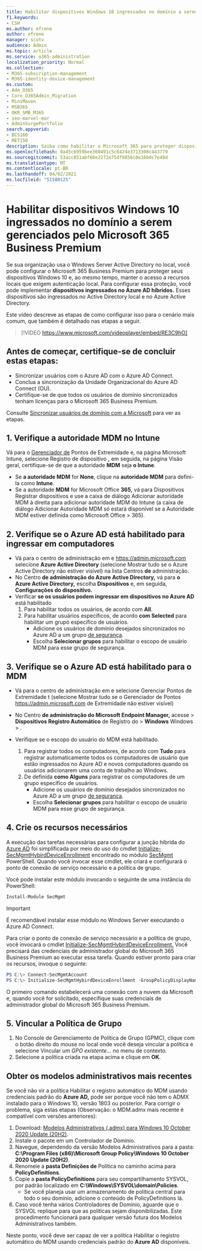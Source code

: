 ```yaml
---
title: Habilitar dispositivos Windows 10 ingressados no domínio a serem gerenciados pelo Microsoft 365 para empresas
f1.keywords:
- CSH
ms.author: efrene
author: efrene
manager: scotv
audience: Admin
ms.topic: article
ms.service: o365-administration
localization_priority: Normal
ms.collection:
- M365-subscription-management
- M365-identity-device-management
ms.custom:
- Adm_O365
- Core_O365Admin_Migration
- MiniMaven
- MSB365
- OKR_SMB_M365
- seo-marvel-mar
- AdminSurgePortfolio
search.appverid:
- BCS160
- MET150
description: Saiba como habilitar o Microsoft 365 para proteger dispositivos Windows 10 locais ingressados no Active Directory em apenas algumas etapas.
ms.openlocfilehash: 8a45c6959bee368491c5c6424e3713300c443779
ms.sourcegitcommit: 53acc851abf68e2272e75df0856c0e16b0c7e48d
ms.translationtype: MT
ms.contentlocale: pt-BR
ms.lasthandoff: 04/02/2021
ms.locfileid: "51580125"
---
```

# <a name="enable-domain-joined-windows-10-devices-to-be-managed-by-microsoft-365-business-premium"></a>Habilitar dispositivos Windows 10 ingressados no domínio a serem gerenciados pelo Microsoft 365 Business Premium

Se sua organização usa o Windows Server Active Directory no local, você pode configurar o Microsoft 365 Business Premium para proteger seus dispositivos Windows 10 e, ao mesmo tempo, manter o acesso a recursos locais que exigem autenticação local.
Para configurar essa proteção, você pode implementar **dispositivos ingressados no Azure AD híbridos.** Esses dispositivos são ingressados no Active Directory local e no Azure Active Directory.

Este vídeo descreve as etapas de como configurar isso para o cenário mais comum, que também é detalhado nas etapas a seguir.

> [!VIDEO https://www.microsoft.com/videoplayer/embed/RE3C9hO]
  

## <a name="before-you-get-started-make-sure-you-complete-these-steps"></a>Antes de começar, certifique-se de concluir estas etapas:
- Sincronizar usuários com o Azure AD com o Azure AD Connect.
- Conclua a sincronização da Unidade Organizacional do Azure AD Connect (OU).
- Certifique-se de que todos os usuários de domínio sincronizados tenham licenças para o Microsoft 365 Business Premium.

Consulte [Sincronizar usuários de domínio com a Microsoft](manage-domain-users.md) para ver as etapas.

## <a name="1-verify-mdm-authority-in-intune"></a>1. Verifique a autoridade MDM no Intune

Vá para o [Gerenciador de](https://endpoint.microsoft.com/#blade/Microsoft_Intune_Enrollment/EnrollmentMenu/overview) Pontos de Extremidade e, na  página Microsoft Intune, selecione Registro de dispositivo **,** em seguida, na página Visão geral, certifique-se de que a autoridade **MDM** seja **o Intune**.

- Se **a autoridade MDM** for **None**, clique na **autoridade MDM** para defini-la como **Intune**.
- Se a autoridade **MDM** for Microsoft Office **365,** vá para Dispositivos Registrar dispositivos e use a caixa de diálogo Adicionar autoridade MDM à direita para adicionar autoridade MDM do Intune (a caixa de diálogo Adicionar Autoridade MDM só estará disponível se a Autoridade MDM estiver definida como Microsoft Office  >   365).    

## <a name="2-verify-azure-ad-is-enabled-for-joining-computers"></a>2. Verifique se o Azure AD está habilitado para ingressar em computadores

- Vá para o centro de administração em e <a href="https://go.microsoft.com/fwlink/p/?linkid=2024339" target="_blank">https://admin.microsoft.com</a>  selecione **Azure Active Directory** (selecione Mostrar tudo se o Azure Active Directory não estiver visível) na lista Centros **de** administração. 
- No Centro **de administração do Azure Active Directory,** vá para **o Azure Active Directory,** escolha **Dispositivos** e, em seguida, **Configurações do dispositivo.**
- Verificar **se os usuários podem ingressar em dispositivos no Azure AD** está habilitado 
    1. Para habilitar todos os usuários, de acordo com **All**.
    2. Para habilitar usuários específicos, de acordo **com Selected** para habilitar um grupo específico de usuários.
        - Adicione os usuários de domínio desejados sincronizados no Azure AD a um grupo [de segurança](../admin/create-groups/create-groups.md).
        - Escolha **Selecionar grupos** para habilitar o escopo de usuário MDM para esse grupo de segurança.

## <a name="3-verify-azure-ad-is-enabled-for-mdm"></a>3. Verifique se o Azure AD está habilitado para o MDM

- Vá para o centro de administração em e selecione Gerenciar Pontos de Extremidade t (selecione Mostrar tudo se o Gerenciador de Pontos <a href="https://go.microsoft.com/fwlink/p/?linkid=2024339" target="_blank">https://admin.microsoft.com</a> de Extremidade não estiver visível)   
- No Centro **de administração do Microsoft Endpoint Manager,** acesse   >  **Dispositivos Registro Automático** de Registro do  >  **Windows** Windows  >  .
- Verifique se o escopo do usuário do MDM está habilitado.

    1. Para registrar todos os computadores, de acordo com **Tudo** para registrar automaticamente todos os computadores de usuário que estão ingressados no Azure AD e novos computadores quando os usuários adicionarem uma conta de trabalho ao Windows.
    2. De definida **como Alguns** para registrar os computadores de um grupo específico de usuários.
        -  Adicione os usuários de domínio desejados sincronizados no Azure AD a um grupo [de segurança](../admin/create-groups/create-groups.md).
        -  Escolha **Selecionar grupos** para habilitar o escopo de usuário MDM para esse grupo de segurança.

## <a name="4-create-the-required-resources"></a>4. Crie os recursos necessários 

A execução das tarefas necessárias para configurar a junção híbrida do [Azure AD](/azure/active-directory/devices/hybrid-azuread-join-managed-domains#configure-hybrid-azure-ad-join) foi simplificada por meio do uso do cmdlet [Initialize-SecMgmtHybirdDeviceEnrollment](https://github.com/microsoft/secmgmt-open-powershell/blob/master/docs/help/Initialize-SecMgmtHybirdDeviceEnrollment.md) encontrado no módulo [SecMgmt](https://www.powershellgallery.com/packages/SecMgmt) PowerShell. Quando você invocar esse cmdlet, ele criará e configurará o ponto de conexão de serviço necessário e a política de grupo.

Você pode instalar este módulo invocando o seguinte de uma instância do PowerShell:

```powershell
Install-Module SecMgmt
```

> [!IMPORTANT]
> É recomendável instalar esse módulo no Windows Server executando o Azure AD Connect.

Para criar o ponto de conexão de serviço necessário e a política de grupo, você invocará o cmdlet [Initialize-SecMgmtHybirdDeviceEnrollment.](https://github.com/microsoft/secmgmt-open-powershell/blob/master/docs/help/Initialize-SecMgmtHybirdDeviceEnrollment.md) Você precisará das credenciais de administrador global do Microsoft 365 Business Premium ao executar essa tarefa. Quando estiver pronto para criar os recursos, invoque o seguinte:

```powershell
PS C:\> Connect-SecMgmtAccount
PS C:\> Initialize-SecMgmtHybirdDeviceEnrollment -GroupPolicyDisplayName 'Device Management'
```

O primeiro comando estabelecerá uma conexão com a nuvem da Microsoft e, quando você for solicitado, especifique suas credenciais de administrador global do Microsoft 365 Business Premium.

## <a name="5-link-the-group-policy"></a>5. Vincular a Política de Grupo

1. No Console de Gerenciamento de Política de Grupo (GPMC), clique com o botão direito do mouse no local onde você deseja vincular a política e selecione Vincular um *GPO existente...* no menu de contexto.
2. Selecione a política criada na etapa acima e clique em **OK**.

## <a name="get-the-latest-administrative-templates"></a>Obter os modelos administrativos mais recentes

Se você não vir a política Habilitar o registro automático do MDM usando credenciais padrão do **Azure AD,** pode ser porque você não tem o ADMX instalado para o Windows 10, versão 1803 ou posterior. Para corrigir o problema, siga estas etapas (Observação: o MDM.admx mais recente é compatível com versões anteriores):

1.  Download: [Modelos Administrativos (.admx) para Windows 10 October 2020 Update (20H2)](https://www.microsoft.com/download/102157).
2.  Instale o pacote em um Controlador de Domínio.
3.  Navegue, dependendo da versão Modelos Administrativos para a pasta: **C:\Program Files (x86)\Microsoft Group Policy\Windows 10 October 2020 Update (20H2)**.
4.  Renomeie a **pasta Definições de** Política no caminho acima para **PolicyDefinitions**.
5.  Copie a **pasta PolicyDefinitions** para seu compartilhamento SYSVOL, por padrão localizado em **C:\Windows\SYSVOL\domain\Policies**. 
    -   Se você planeja usar um armazenamento de política central para todo o seu domínio, adicione o conteúdo de PolicyDefinitions lá.
6.  Caso você tenha vários Controladores de Domínio, aguarde que o SYSVOL replique para que as políticas sejam disponibilizadas. Este procedimento funcionará para qualquer versão futura dos Modelos Administrativos também.

Neste ponto, você deve ser capaz de ver a política Habilitar o registro automático do MDM usando credenciais padrão do **Azure AD** disponíveis.